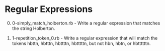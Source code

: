# Regular Expressions

0. 0-simply_match_holberton.rb - Write a regular expression that matches the string Holberton.

1. 1-repetition_token_0.rb - Write a regular expression that will match the tokens hbttn, hbtttn, hbttttn, hbtttttn, but not hbn, hbtn, or hbttttttn.
